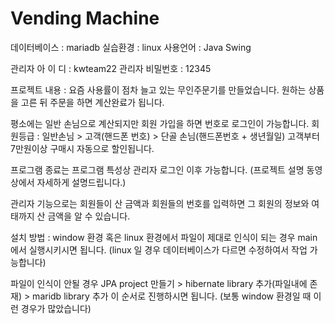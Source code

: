 # Vending Machine

데이터베이스 : mariadb
실습환경 : linux
사용언어 : Java Swing

관리자 아 이 디 : kwteam22
관리자 비밀번호 : 12345

프로젝트 내용 : 
요즘 사용률이 점차 늘고 있는 무인주문기를 만들었습니다.
원하는 상품을 고른 뒤 주문을 하면 계산완료가 됩니다.

평소에는 일반 손님으로 계산되지만 회원 가입을 하면 번호로 로그인이 가능합니다.
회원등급 : 일반손님 > 고객(핸드폰 번호) > 단골 손님(핸드폰번호 + 생년월일)
고객부터 7만원이상 구매시 자동으로 할인됩니다.

프로그램 종료는 프로그램 특성상 관리자 로그인 이후 가능합니다.
(프로젝트 설명 동영상에서 자세하게 설명드립니다.)

관리자 기능으로는 회원들이 산 금액과 회원들의 번호를 입력하면 그 회원의 정보와 여태까지 산 금액을 알 수 있습니다.

설치 방법 :
window 환경 혹은 linux 환경에서 파일이 제대로 인식이 되는 경우 main에서 실행시키시면 됩니다.
(linux 일 경우 데이터베이스가 다르면 수정하여서 작업 가능합니다)

파일이 인식이 안될 경우
JPA project 만들기 > hibernate library 추가(파일내에 존재) > maridb library 추가
이 순서로 진행하시면 됩니다.
(보통 window 환경일 때 이런 경우가 많았습니다)



